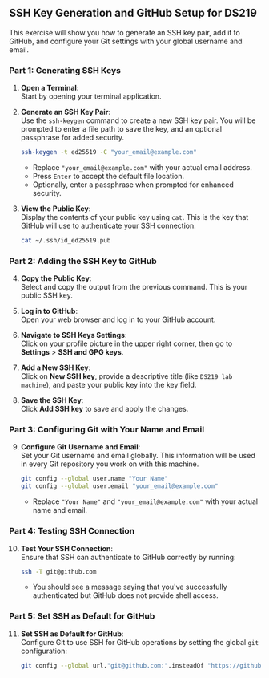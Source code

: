 ## SSH Key Generation and GitHub Setup for DS219

This exercise will show you how to generate an SSH key pair, add it to GitHub, and configure your Git settings with your global username and email.

### Part 1: Generating SSH Keys

1. **Open a Terminal**:  
   Start by opening your terminal application.

2. **Generate an SSH Key Pair**:  
   Use the `ssh-keygen` command to create a new SSH key pair. You will be prompted to enter a file path to save the key, and an optional passphrase for added security.
   ```bash
   ssh-keygen -t ed25519 -C "your_email@example.com"
   ```
   - Replace `"your_email@example.com"` with your actual email address.
   - Press `Enter` to accept the default file location.
   - Optionally, enter a passphrase when prompted for enhanced security.

3. **View the Public Key**:  
   Display the contents of your public key using `cat`. This is the key that GitHub will use to authenticate your SSH connection.
   ```bash
   cat ~/.ssh/id_ed25519.pub
   ```

### Part 2: Adding the SSH Key to GitHub

4. **Copy the Public Key**:  
   Select and copy the output from the previous command. This is your public SSH key.

5. **Log in to GitHub**:  
   Open your web browser and log in to your GitHub account.

6. **Navigate to SSH Keys Settings**:  
   Click on your profile picture in the upper right corner, then go to **Settings** > **SSH and GPG keys**.

7. **Add a New SSH Key**:  
   Click on **New SSH key**, provide a descriptive title (like `DS219 lab machine`), and paste your public key into the key field.

8. **Save the SSH Key**:  
   Click **Add SSH key** to save and apply the changes.

### Part 3: Configuring Git with Your Name and Email

9. **Configure Git Username and Email**:  
   Set your Git username and email globally. This information will be used in every Git repository you work on with this machine.
   ```bash
   git config --global user.name "Your Name"
   git config --global user.email "your_email@example.com"
   ```
   - Replace `"Your Name"` and `"your_email@example.com"` with your actual name and email.

### Part 4: Testing SSH Connection

10. **Test Your SSH Connection**:  
    Ensure that SSH can authenticate to GitHub correctly by running:
    ```bash
    ssh -T git@github.com
    ```
    - You should see a message saying that you've successfully authenticated but GitHub does not provide shell access.

### Part 5: Set SSH as Default for GitHub

11. **Set SSH as Default for GitHub**:  
    Configure Git to use SSH for GitHub operations by setting the global `git` configuration:
    ```bash
    git config --global url."git@github.com:".insteadOf "https://github.com/"
    ```
